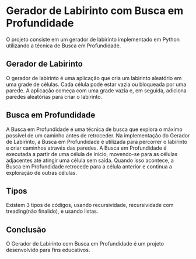 
# Gerador de Labirinto com Busca em Profundidade

O projeto consiste em um gerador de labirinto implementado em Python utilizando a técnica de Busca em Profundidade.

## Gerador de Labirinto

O gerador de labirinto é uma aplicação que cria um labirinto aleatório em uma grade de células. Cada célula pode estar vazia ou bloqueada por uma parede. A aplicação começa com uma grade vazia e, em seguida, adiciona paredes aleatórias para criar o labirinto.

## Busca em Profundidade

A Busca em Profundidade é uma técnica de busca que explora o máximo possível de um caminho antes de retroceder. Na implementação do Gerador de Labirinto, a Busca em Profundidade é utilizada para percorrer o labirinto e criar caminhos através das paredes. A Busca em Profundidade é executada a partir de uma célula de início, movendo-se para as células adjacentes até atingir uma célula sem saída. Quando isso acontece, a Busca em Profundidade retrocede para a célula anterior e continua a exploração de outras células.

## Tipos

Existem 3 tipos de códigos, usando recursividade, recursividade com treading(não finalido), e usando listas.

## Conclusão

O Gerador de Labirinto com Busca em Profundidade é um projeto desenvolvido para fins educativos.
